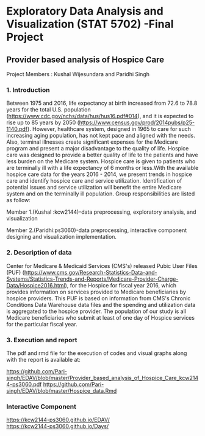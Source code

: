 # Exploratory Data Analysis and Visualization (STAT 5702) -Final Project

## Provider based analysis of Hospice Care

Project Members : Kushal Wijesundara and Paridhi Singh

### 1. Introduction

Between 1975 and 2016, life expectancy at birth increased from 72.6 to 78.8 years for the total U.S. population (https://www.cdc.gov/nchs/data/hus/hus16.pdf#014), and it is expected to rise up to 85 years by 2050 (https://www.census.gov/prod/2014pubs/p25-1140.pdf). However, healthcare system, designed in 1965 to care for such increasing aging population, has not kept pace and aligned with the needs. Also, terminal illnesses create significant expenses for the Medicare program and present a major disadvantage to the quality of life. Hospice care was designed to provide a better quality of life to the patients and have less burden on the Medicare system. Hospice care is given to patients who are terminally ill with a life expectancy of 6 months or less.With the available hospice care data for the years 2016 - 2014, we present trends in hospice care and identify hospice care and service utilization. Identification of potential issues and service utilization will benefit the entire Medicare system and on the terminally ill population. Group responsibilities are listed as follow: 

Member 1.(Kushal :kcw2144)-data preprocessing, exploratory analysis, and visualization

Member 2.(Paridhi:ps3060)-data preprocessing, interactive component designing and visualization implementation.

### 2. Description of data

Center for Medicare & Medicaid Services (CMS's) released Pubic User Files (PUF) (https://www.cms.gov/Research-Statistics-Data-and-Systems/Statistics-Trends-and-Reports/Medicare-Provider-Charge-Data/Hospice2016.html), for the Hospice for fiscal year 2016, which provides information on services provided to Medicare beneficiaries by hospice providers.  This PUF is based on information from CMS's Chronic Conditions Data Warehouse data files and the spending and utilization data is aggregated to the hospice provider. The population of our study is all Medicare beneficiaries who submit at least of one day of Hospice services for the particular fiscal year.

### 3. Execution and report

The pdf and rmd file for the execution of codes and visual graphs along with the report is available at:

 https://github.com/Pari-singh/EDAV/blob/master/Provider_based_analysis_of_Hospice_Care_kcw2144-ps3060.pdf
 https://github.com/Pari-singh/EDAV/blob/master/Hospice_data.Rmd
 
 ### Interactive Component
 
 https://kcw2144-ps3060.github.io/EDAV/   
 https://kcw2144-ps3060.github.io/Days/
